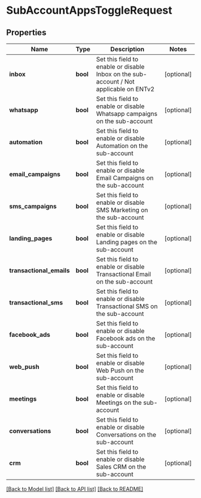 # SubAccountAppsToggleRequest

## Properties
Name | Type | Description | Notes
------------ | ------------- | ------------- | -------------
**inbox** | **bool** | Set this field to enable or disable Inbox on the sub-account / Not applicable on ENTv2 | [optional] 
**whatsapp** | **bool** | Set this field to enable or disable Whatsapp campaigns on the sub-account | [optional] 
**automation** | **bool** | Set this field to enable or disable Automation on the sub-account | [optional] 
**email_campaigns** | **bool** | Set this field to enable or disable Email Campaigns on the sub-account | [optional] 
**sms_campaigns** | **bool** | Set this field to enable or disable SMS Marketing on the sub-account | [optional] 
**landing_pages** | **bool** | Set this field to enable or disable Landing pages on the sub-account | [optional] 
**transactional_emails** | **bool** | Set this field to enable or disable Transactional Email on the sub-account | [optional] 
**transactional_sms** | **bool** | Set this field to enable or disable Transactional SMS on the sub-account | [optional] 
**facebook_ads** | **bool** | Set this field to enable or disable Facebook ads on the sub-account | [optional] 
**web_push** | **bool** | Set this field to enable or disable Web Push on the sub-account | [optional] 
**meetings** | **bool** | Set this field to enable or disable Meetings on the sub-account | [optional] 
**conversations** | **bool** | Set this field to enable or disable Conversations on the sub-account | [optional] 
**crm** | **bool** | Set this field to enable or disable Sales CRM on the sub-account | [optional] 

[[Back to Model list]](../README.md#documentation-for-models) [[Back to API list]](../README.md#documentation-for-api-endpoints) [[Back to README]](../README.md)


